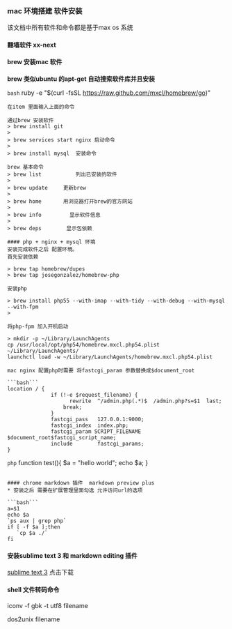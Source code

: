 ### mac 环境搭建  软件安装
该文档中所有软件和命令都是基于max os 系统

#### 翻墙软件 xx-next 

#### brew 安装mac 软件
**brew 类似ubuntu 的apt-get 自动搜索软件库并且安装**

```bash```
ruby -e "$(curl -fsSL https://raw.github.com/mxcl/homebrew/go)"
```
在item 里面输入上面的命令 

通过brew 安装软件    
> brew install git
>  
> brew services start nginx 启动命令
> 
> brew install mysql  安装命令

brew 基本命令
> brew list           列出已安装的软件
> 
> brew update     更新brew
> 
> brew home       用浏览器打开brew的官方网站
> 
> brew info         显示软件信息
> 
> brew deps        显示包依赖

#### php + nginx + mysql 环境
安装完成软件之后 配置环境。
首先安装依赖

> brew tap homebrew/dupes
> brew tap josegonzalez/homebrew-php

安装php

> brew install php55 --with-imap --with-tidy --with-debug --with-mysql --with-fpm
> 

将php-fpm 加入开机启动

> mkdir -p ~/Library/LaunchAgents
cp /usr/local/opt/php54/homebrew.mxcl.php54.plist ~/Library/LaunchAgents/
launchctl load -w ~/Library/LaunchAgents/homebrew.mxcl.php54.plist

mac nginx 配置php时需要 将fastcgi_param 参数替换成$document_root

```bash```
location / {
              if (!-e $request_filename) {
                    rewrite  ^/admin.php(.*)$  /admin.php?s=$1  last;
                  break;
              }
              fastcgi_pass   127.0.0.1:9000;
              fastcgi_index  index.php;
              fastcgi_param SCRIPT_FILENAME $document_root$fastcgi_script_name;
              include        fastcgi_params;
}
```


```php```
function test(){
    $a = "hello world";
    echo $a;
}
```

#### chrome markdown 插件  markdown preview plus 
* 安装之后 需要在扩展管理里面勾选 允许访问url的选项 

```bash```
a=$1
echo $a
`ps aux | grep php`
if [ -f $a ];then
   `cp $a ./`
fi
```

#### 安装sublime text 3 和 markdown editing 插件
[sublime text 3](https://www.sublimetext.com/3)  点击下载

#### shell 文件转码命令
iconv -f gbk -t utf8 filename

dos2unix filename    



